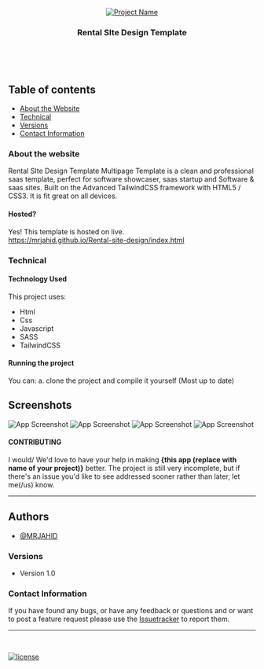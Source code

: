 <p align="center">
  <a href="https://mrjahid.github.io/Rental-site-design/index.html">
    <img src="https://i.ibb.co/HNFqDz8/Screenshot-from-2023-04-04-22-27-55.png" alt="Project Name">
  </a>
  <h3 align="center">Rental SIte Design Template</h3>

  <p align="center">
    <br>
    </p>
</p>

<br>


## Table of contents
- [About the Website](#about-the-website)
- [Technical](#technical)
- [Versions](#versions)
- [Contact Information](#contact-information)



### About the website

Rental SIte Design Template Multipage Template is a clean and professional saas template, perfect for software showcaser, saas startup and Software & saas sites. Built on the Advanced TailwindCSS framework with HTML5 / CSS3. It is fit great on all devices.

#### Hosted?

Yes! This template is hosted on live.
<br>
https://mrjahid.github.io/Rental-site-design/index.html  <br>


### Technical
#### Technology Used
This project uses:
  - Html
  - Css
  - Javascript
  - SASS
  - TailwindCSS

#### Running the project

You can:
    a. clone the project and compile it yourself (Most up to date)
    
    
## Screenshots

![App Screenshot](https://i.ibb.co/HNFqDz8/Screenshot-from-2023-04-04-22-27-55.png)
![App Screenshot](https://i.ibb.co/qB25QF8/Screenshot-from-2023-04-04-22-28-17.png)
![App Screenshot](https://i.ibb.co/b6Jf7vj/Screenshot-from-2023-04-04-22-28-28.png)
![App Screenshot](https://i.ibb.co/ph6c81q/Screenshot-from-2023-04-04-22-28-41.png)





#### CONTRIBUTING

I would/ We'd love to have your help in making  **{this app (replace with name of your project)}** better. The project is still very incomplete, but if there's an issue you'd like to see addressed sooner rather than later, let me(/us) know. 

<hr>


## Authors

- [@MRJAHID](https://www.github.com/mrjahid)


### Versions
* Version 1.0  


### Contact Information

If you have found any bugs, or have any feedback or questions and or want to post a feature request please use the [Issuetracker](https://github.com/mrjahid) to report them.

<hr>

<br>

[![license](https://img.shields.io/github/license/mashape/apistatus.svg?style=for-the-badge)](https://github.com/mrjahid)

